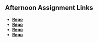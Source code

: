 ## Afternoon Assignment Links

* **[Repo](https://github.com/Skylerjkinney/<ASSIGNMENT_REPO>)**
* **[Repo](https://github.com/Skylerjkinney/vender)**
* **[Repo](https://github.com/Skylerjkinney/<ASSIGNMENT_REPO>)**
* **[Repo](https://github.com/Skylerjkinney/<ASSIGNMENT_REPO>)**
